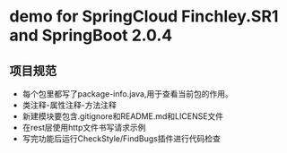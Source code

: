 # demo for SpringCloud Finchley.SR1 and SpringBoot 2.0.4


## 项目规范

- 每个包里都写了package-info.java,用于查看当前包的作用。
- 类注释-属性注释-方法注释
- 新建模块要包含.gitignore和README.md和LICENSE文件
- 在rest层使用http文件书写请求示例
- 写完功能后运行CheckStyle/FindBugs插件进行代码检查

